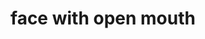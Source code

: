 ---
layout: smileys&emotion
title: face with open mouth
emoji: face_with_open_mouth
permalink: 😮.html
---